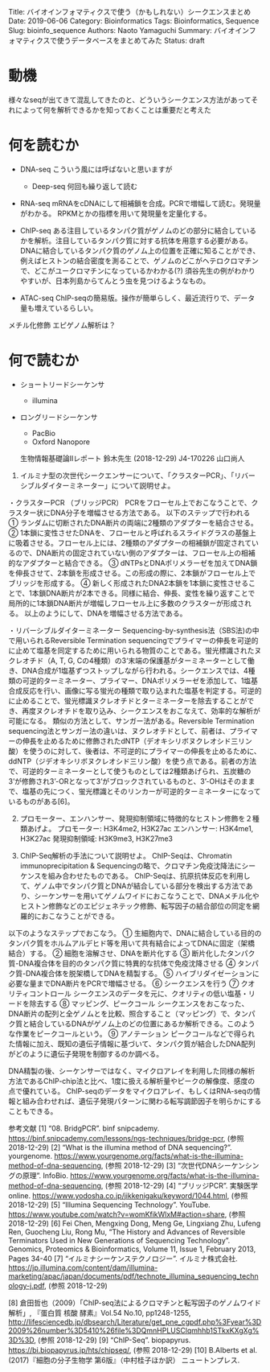 Title: バイオインフォマティクスで使う（かもしれない）シークエンスまとめ
Date: 2019-06-06
Category: Bioinformatics
Tags: Bioinformatics, Sequence
Slug: bioinfo_sequence
Authors: Naoto Yamaguchi
Summary: バイオインフォマティクスで使うデータベースをまとめてみた
Status: draft


# 動機
様々なseqが出てきて混乱してきたのと、どういうシークエンス方法があってそれによって何を解析できるかを知っておくことは重要だと考えた


# 何を読むか
* DNA-seq
こういう風には呼ばないと思いますが
    * Deep-seq
        何回も繰り返して読む

* RNA-seq
mRNAをcDNAにして相補鎖を合成。PCRで増幅して読む。発現量がわかる。
RPKMとかの指標を用いて発現量を定量化する。

* ChIP-seq
ある注目しているタンパク質がゲノムのどの部分に結合しているかを解析。注目しているタンパク質に対する抗体を用意する必要がある。DNAに結合しているタンパク質のゲノム上の位置を正確に知ることができ、例えばヒストンの結合密度を測ることで、ゲノムのどこがヘテロクロマチンで、どこがユークロマチンになっているかわかる(?)
須谷先生の例がわかりやすいが、日本列島からてんとう虫を見つけるようなもの。

* ATAC-seq
ChIP-seqの簡易版。操作が簡単らしく、最近流行りで、データ量も増えているらしい。

メチル化修飾
エピゲノム解析は？


# 何で読むか
* ショートリードシーケンサ
    * illumina

* ロングリードシーケンサ
    * PacBio
    * Oxford Nanopore
    




    生物情報基礎論Ⅱレポート 鈴木先生
(2018-12-29) J4-170226 山口尚人

1.	イルミナ型の次世代シークエンサーについて、「クラスターPCR」、「リバーシブルダイターミネーター」について説明せよ。

・クラスターPCR （ブリッジPCR）
PCRをフローセル上でおこなうことで、クラスター状にDNA分子を増幅させる方法である。
以下のステップで行われる
①	ランダムに切断されたDNA断片の両端に2種類のアダプターを結合させる。
②	1本鎖に変性させたDNAを、フローセルと呼ばれるスライドグラスの基盤上に吸着させる。フローセル上には、2種類のアダプターの相補鎖が固定されているので、DNA断片の固定されていない側のアダプターは、フローセル上の相補的なアダプターと結合できる。
③	dNTPsとDNAポリメラーゼを加えてDNA鎖を伸長させて、2本鎖を形成させる。この形成の際に、2本鎖がフローセル上でブリッジを形成する。
④	新しく形成されたDNA2本鎖を1本鎖に変性させることで、1本鎖DNA断片が2本できる。同様に結合、伸長、変性を繰り返すことで局所的に1本鎖DNA断片が増幅しフローセル上に多数のクラスターが形成される。
以上のようにして、DNAを増幅させる方法である。

・リバーシブルダイターミネーター
Sequencing-by-synthesis法（SBS法)の中で用いられるReversible Termination sequencingでプライマーの伸長を可逆的に止めて塩基を同定するために用いられる物質のことである。蛍光標識されたヌクレオチド（A, T, G, Cの4種類）の3‘末端の保護基がターミネーターとして働き、DNA合成が1塩基ずつストップしながら行われる。シークエンスでは、4種類の可逆的ターミネーター、プライマー、DNAポリメラーゼを添加して、1塩基合成反応を行い、画像に写る蛍光の種類で取り込まれた塩基を判定する。可逆的に止めることで、蛍光標識ヌクレオチドとターミネーターを除去することができ、再度ヌクレオチドを取り込み、シークエンスをおこなえて、効率的な解析が可能になる。
類似の方法として、サンガー法がある。Reversible Termination sequencing法とサンガー法の違いは、ヌクレオチドとして、前者は、プライマーの伸長を止めるために修飾されたdNTP（デオキシリボヌクレオシド三リン酸）を使うのに対して、後者は、不可逆的にプライマーの伸長を止めるために、ddNTP（ジデオキシリボヌクレオシド三リン酸）を使う点である。前者の方法で、可逆的ターミネーターとして使うものとしては2種類あげられ、五炭糖の3’が修飾され3’-ORとなって3’がブロックされているものと、3’-OHはそのままで、塩基の先につく、蛍光標識とそのリンカーが可逆的ターミネーターになっているものがある[6]。


2.	プロモーター、エンハンサー、発現抑制領域に特徴的なヒストン修飾を２種類あげよ。
プロモーター: H3K4me2, H3K27ac
エンハンサー: H3K4me1, H3K27ac
発現抑制領域: H3K9me3, H3K27me3


3.	ChIP-Seq解析の手法について説明せよ。
ChIP-Seqは、Chromatin immunoprecipitation & Sequencingの略で、クロマチン免疫沈降法にシーケンスを組み合わせたものである。
ChIP-Seqは、抗原抗体反応を利用して、ゲノム中でタンパク質とDNAが結合している部分を検出する方法であり、シーケンサーを用いてゲノムワイドにおこなうことで、DNAメチル化やヒストン修飾などのエピジェネテック修飾、転写因子の結合部位の同定を網羅的におこなうことができる。

以下のようなステップでおこなう。
①	生細胞内で、DNAに結合している目的のタンパク質をホルムアルデヒド等を用いて共有結合によってDNAに固定（架橋結合）する。
②	細胞を溶解させ、DNAを断片化する
③	断片化したタンパク質-DNA複合体を目的のタンパク質に特異的な抗体で免疫沈降させる
④	タンパク質-DNA複合体を脱架橋してDNAを精製する。
⑤	ハイブリダイゼーションに必要な量までDNA断片をPCRで増幅させる。
⑥	シークエンスを行う
⑦	クオリティコントロール
シークエンスのデータを元に、クオリティの低い塩基・リードを除去する
⑧	マッピング、ピークコール
シークエンスをおこなった、DNA断片の配列と全ゲノムとを比較、照合すること（マッピング）で、タンパク質と結合しているDNAがゲノム上のどの位置にあるか解析できる。このような作業をピークコールという。
⑨	アノテーション
ピークコールなどで得られた情報に加え、既知の遺伝子情報に基づいて、タンパク質が結合したDNA配列がどのように遺伝子発現を制御するのか調べる。

DNA精製の後、シーケンサーではなく、マイクロアレイを利用した同様の解析方法であるChIP-chip法と比べ、1度に扱える解析量やピークの解像度、感度の点で優れている。
ChIP-seqのデータをマイクロアレイ、もしくはRNA-seqの情報と組み合わせれば、遺伝子発現パターンに関わる転写調節因子を明らかにすることもできる。
	

参考文献
[1] “08. BridgPCR”. binf snipcademy.
https://binf.snipcademy.com/lessons/ngs-techniques/bridge-pcr, (参照 2018-12-29)
[2] “What is the illumina method of DNA sequencing?”. yourgenome.
https://www.yourgenome.org/facts/what-is-the-illumina-method-of-dna-sequencing, (参照 2018-12-29)
[3] “次世代DNAシーケンシングの原理”. InfoBio.
https://www.yourgenome.org/facts/what-is-the-illumina-method-of-dna-sequencing, (参照 2018-12-29)
[4] “ブリッジPCR”. 実験医学online.
https://www.yodosha.co.jp/jikkenigaku/keyword/1044.html, (参照 2018-12-29)
[5] “Illumina Sequencing Technology”. YouTube.
https://www.youtube.com/watch?v=womKfikWlxM#action=share, (参照 2018-12-29)
[6] Fei Chen, Mengxing Dong, Meng Ge, Lingxiang Zhu, Lufeng Ren, Guocheng Liu, Rong Mu, “The History and Advances of Reversible Terminators Used in New Generations of Sequencing Technology”. Genomics, Proteomics & Bioinformatics, Volume 11, Issue 1, February 2013, Pages 34-40
[7] “イルミナシーケンステクノロジー”. イルミナ株式会社.
https://jp.illumina.com/content/dam/illumina-marketing/apac/japan/documents/pdf/technote_illumina_sequencing_technology-j.pdf, (参照 2018-12-29)

[8] 倉田哲也（2009）「ChIP-seq法によるクロマチンと転写因子のゲノムワイド解析」, 『蛋白質 核酸 酵素』Vol.54 No.10, pp1248-1255, 
http://lifesciencedb.jp/dbsearch/Literature/get_pne_cgpdf.php%3Fyear%3D2009%26number%3D5410%26file%3DQmnHPLUSClqmhhb1STkxKXgXg%3D%3D, (参照 2018-12-29)
[9] “ChIP-Seq”. biopapyrus.
https://bi.biopapyrus.jp/hts/chipseq/, (参照 2018-12-29)
[10] B.Alberts et al. (2017)『細胞の分子生物学 第6版』（中村桂子ほか訳） ニュートンプレス.
